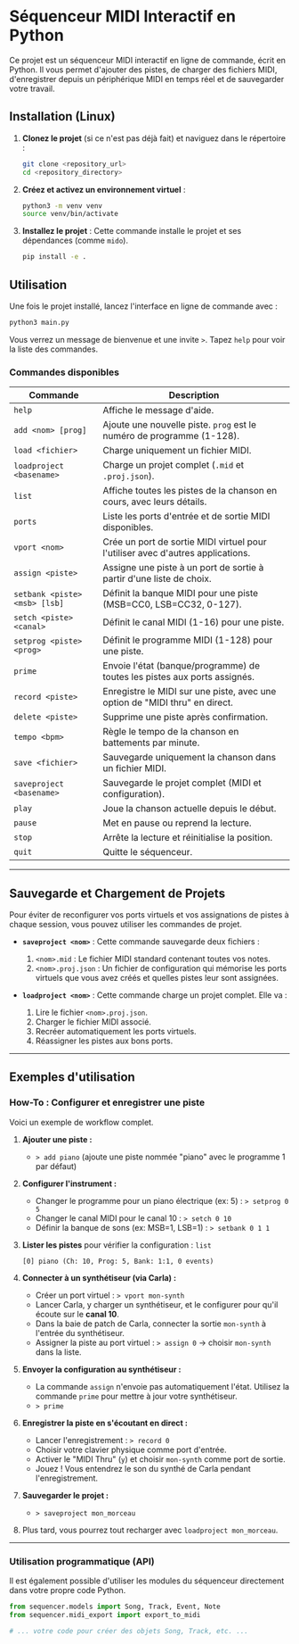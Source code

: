 # Séquenceur MIDI Interactif en Python

Ce projet est un séquenceur MIDI interactif en ligne de commande, écrit en Python. Il vous permet d'ajouter des pistes, de charger des fichiers MIDI, d'enregistrer depuis un périphérique MIDI en temps réel et de sauvegarder votre travail.

## Installation (Linux)

1.  **Clonez le projet** (si ce n'est pas déjà fait) et naviguez dans le répertoire :
    ```bash
    git clone <repository_url>
    cd <repository_directory>
    ```

2.  **Créez et activez un environnement virtuel** :
    ```bash
    python3 -m venv venv
    source venv/bin/activate
    ```

3.  **Installez le projet** :
    Cette commande installe le projet et ses dépendances (comme `mido`).
    ```bash
    pip install -e .
    ```

## Utilisation

Une fois le projet installé, lancez l'interface en ligne de commande avec :
```bash
python3 main.py
```
Vous verrez un message de bienvenue et une invite `>`. Tapez `help` pour voir la liste des commandes.

### Commandes disponibles

| Commande                 | Description                                                                 |
| ------------------------ | --------------------------------------------------------------------------- |
| `help`                   | Affiche le message d'aide.                                                  |
| `add <nom> [prog]`       | Ajoute une nouvelle piste. `prog` est le numéro de programme (1-128).        |
| `load <fichier>`         | Charge uniquement un fichier MIDI.                                          |
| `loadproject <basename>` | Charge un projet complet (`.mid` et `.proj.json`).                          |
| `list`                   | Affiche toutes les pistes de la chanson en cours, avec leurs détails.       |
| `ports`                  | Liste les ports d'entrée et de sortie MIDI disponibles.                     |
| `vport <nom>`            | Crée un port de sortie MIDI virtuel pour l'utiliser avec d'autres applications. |
| `assign <piste>`         | Assigne une piste à un port de sortie à partir d'une liste de choix.        |
| `setbank <piste> <msb> [lsb]` | Définit la banque MIDI pour une piste (MSB=CC0, LSB=CC32, 0-127).          |
| `setch <piste> <canal>`  | Définit le canal MIDI (1-16) pour une piste.                                |
| `setprog <piste> <prog>` | Définit le programme MIDI (1-128) pour une piste.                           |
| `prime`                  | Envoie l'état (banque/programme) de toutes les pistes aux ports assignés.   |
| `record <piste>`         | Enregistre le MIDI sur une piste, avec une option de "MIDI thru" en direct.  |
| `delete <piste>`         | Supprime une piste après confirmation.                                      |
| `tempo <bpm>`            | Règle le tempo de la chanson en battements par minute.                      |
| `save <fichier>`         | Sauvegarde uniquement la chanson dans un fichier MIDI.                      |
| `saveproject <basename>` | Sauvegarde le projet complet (MIDI et configuration).                       |
| `play`                   | Joue la chanson actuelle depuis le début.                                   |
| `pause`                  | Met en pause ou reprend la lecture.                                         |
| `stop`                   | Arrête la lecture et réinitialise la position.                              |
| `quit`                   | Quitte le séquenceur.                                                       |

---

## Sauvegarde et Chargement de Projets

Pour éviter de reconfigurer vos ports virtuels et vos assignations de pistes à chaque session, vous pouvez utiliser les commandes de projet.

-   **`saveproject <nom>`** : Cette commande sauvegarde deux fichiers :
    1.  `<nom>.mid` : Le fichier MIDI standard contenant toutes vos notes.
    2.  `<nom>.proj.json` : Un fichier de configuration qui mémorise les ports virtuels que vous avez créés et quelles pistes leur sont assignées.

-   **`loadproject <nom>`** : Cette commande charge un projet complet. Elle va :
    1.  Lire le fichier `<nom>.proj.json`.
    2.  Charger le fichier MIDI associé.
    3.  Recréer automatiquement les ports virtuels.
    4.  Réassigner les pistes aux bons ports.

---

## Exemples d'utilisation

### How-To : Configurer et enregistrer une piste

Voici un exemple de workflow complet.

1.  **Ajouter une piste :**
    *   `> add piano` (ajoute une piste nommée "piano" avec le programme 1 par défaut)

2.  **Configurer l'instrument :**
    *   Changer le programme pour un piano électrique (ex: 5) : `> setprog 0 5`
    *   Changer le canal MIDI pour le canal 10 : `> setch 0 10`
    *   Définir la banque de sons (ex: MSB=1, LSB=1) : `> setbank 0 1 1`

3.  **Lister les pistes** pour vérifier la configuration : `list`
    ```
    [0] piano (Ch: 10, Prog: 5, Bank: 1:1, 0 events)
    ```

4.  **Connecter à un synthétiseur (via Carla) :**
    *   Créer un port virtuel : `> vport mon-synth`
    *   Lancer Carla, y charger un synthétiseur, et le configurer pour qu'il écoute sur le **canal 10**.
    *   Dans la baie de patch de Carla, connecter la sortie `mon-synth` à l'entrée du synthétiseur.
    *   Assigner la piste au port virtuel : `> assign 0` -> choisir `mon-synth` dans la liste.

5.  **Envoyer la configuration au synthétiseur :**
    *   La commande `assign` n'envoie pas automatiquement l'état. Utilisez la commande `prime` pour mettre à jour votre synthétiseur.
    *   `> prime`

6.  **Enregistrer la piste en s'écoutant en direct :**
    *   Lancer l'enregistrement : `> record 0`
    *   Choisir votre clavier physique comme port d'entrée.
    *   Activer le "MIDI Thru" (`y`) et choisir `mon-synth` comme port de sortie.
    *   Jouez ! Vous entendrez le son du synthé de Carla pendant l'enregistrement.

7.  **Sauvegarder le projet :**
    *   `> saveproject mon_morceau`

8.  Plus tard, vous pourrez tout recharger avec `loadproject mon_morceau`.


---

### Utilisation programmatique (API)

Il est également possible d'utiliser les modules du séquenceur directement dans votre propre code Python.

```python
from sequencer.models import Song, Track, Event, Note
from sequencer.midi_export import export_to_midi

# ... votre code pour créer des objets Song, Track, etc. ...
```
